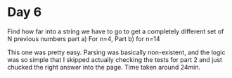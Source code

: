 # Day 6

Find how far into a string we have to go to get a completely different set of N
previous numbers
part a) For n=4,
Part b) for n=14

This one was pretty easy. Parsing was basically non-existent, and the logic was
so simple that I skipped actually checking the tests for part 2 and just chucked
the right answer into the page. Time taken around 24min.

